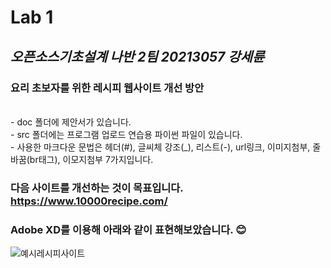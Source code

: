 # Lab 1
## _오픈소스기초설계 나반 2팀 20213057 강세륜_

### **요리 초보자를 위한 레시피 웹사이트 개선 방안**
<br>
- doc 폴더에 제안서가 있습니다.<br>
- src 폴더에는 프로그램 업로드 연습용 파이썬 파일이 있습니다.<br>
- 사용한 마크다운 문법은 헤더(#), 글씨체 강조(_), 리스트(-), url링크, 이미지첨부, 줄바꿈(br태그), 이모지첨부 7가지입니다.<br>


### 다음 사이트를 개선하는 것이 목표입니다. <https://www.10000recipe.com/>
### Adobe XD를 이용해 아래와 같이 표현해보았습니다. 😊
![예시레시피사이트](https://user-images.githubusercontent.com/55447550/139425419-c89c2847-ddd4-4db0-81c1-da462f80e17a.png)



